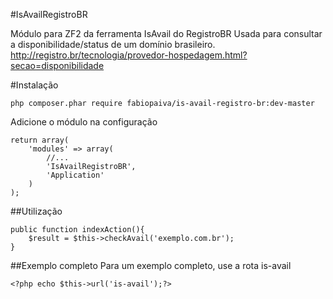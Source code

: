 #IsAvailRegistroBR

Módulo para ZF2 da ferramenta IsAvail do RegistroBR
Usada para consultar a disponibilidade/status de um domínio brasileiro.
http://registro.br/tecnologia/provedor-hospedagem.html?secao=disponibilidade

#Instalação

    php composer.phar require fabiopaiva/is-avail-registro-br:dev-master

Adicione o módulo na configuração

    return array(
        'modules' => array(
            //...
            'IsAvailRegistroBR',
            'Application'
        )
    );

##Utilização

    public function indexAction(){
        $result = $this->checkAvail('exemplo.com.br');
    }

##Exemplo completo
Para um exemplo completo, use a rota is-avail

    <?php echo $this->url('is-avail');?>


    